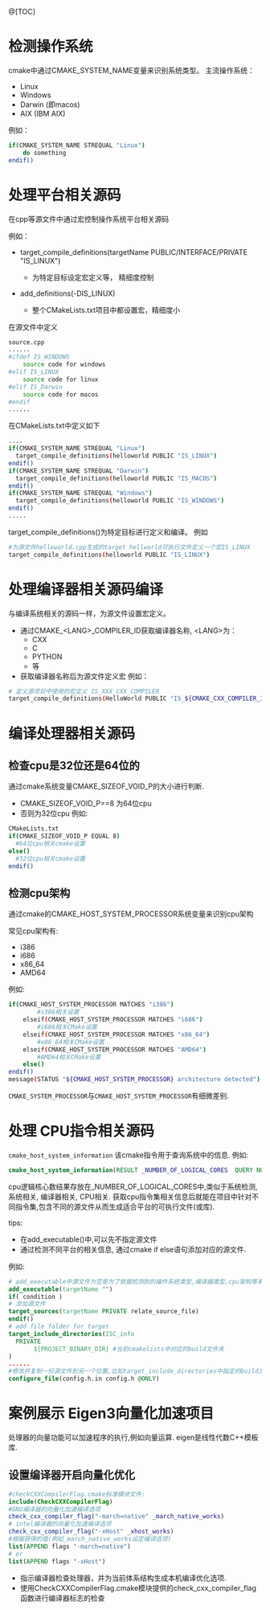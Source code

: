 @[TOC]
# 检测操作系统
cmake中通过CMAKE_SYSTEM_NAME变量来识别系统类型。
主流操作系统：
- Linux 
- Windows 
- Darwin (即macos)
- AIX (IBM AIX)

例如：
```bash
if(CMAKE_SYSTEM_NAME STREQUAL "Linux")
    do something
endif()
```
# 处理平台相关源码
在cpp等源文件中通过宏控制操作系统平台相关源码

例如：
- target_compile_definitions(targetName PUBLIC/INTERFACE/PRIVATE "IS_LINUX")
  - 为特定目标设定宏定义等， 精细度控制

- add_definitions(-DIS_LINUX)
    - 整个CMakeLists.txt项目中都设置宏，精细度小

在源文件中定义
```bash
source.cpp
......
#ifdef IS_WINDOWS
    source code for windows
#elif IS_LINUX
    source code for linux
#elif IS_Darwin
    source code for macos
#endif
......
```
在CMakeLists.txt中定义如下
```bash
....
if(CMAKE_SYSTEM_NAME STREQUAL "Linux")
  target_compile_definitions(helloworld PUBLIC "IS_LINUX")
endif()
if(CMAKE_SYSTEM_NAME STREQUAL "Darwin")
  target_compile_definitions(helloworld PUBLIC "IS_MACOS")
endif()
if(CMAKE_SYSTEM_NAME STREQUAL "Windows")
  target_compile_definitions(helloworld PUBLIC "IS_WINDOWS")
endif()
.....
```
target_compile_definitions()为特定目标进行定义和编译。
例如
```bash
#为源文件helloworld.cpp生成的target hellworld可执行文件定义一个宏IS_LINUX
target_compile_definitions(helloworld PUBLIC "IS_LINUX")
```

# 处理编译器相关源码编译
与编译系统相关的源码一样，为源文件设置宏定义。
- 通过CMAKE_\<LANG\>_COMPILER_ID获取编译器名称, \<LANG>为：
  - CXX
  - C
  - PYTHON
  - 等
- 获取编译器名称后为源文件定义宏
例如：
```bash
# 定义源项目中使用的宏定义 IS_XXX_CXX_COMPILER
target_compile_definitions(HelloWorld PUBLIC "IS_${CMAKE_CXX_COMPILER_ID}_CXX_COMPILER")
```
# 编译处理器相关源码
## 检查cpu是32位还是64位的
  通过cmake系统变量CMAKE_SIZEOF_VOID_P的大小进行判断.
  - CMAKE_SIZEOF_VOID_P==8 为64位cpu
  - 否则为32位cpu
例如:
```bash
CMakeLists.txt
if(CMAKE_SIZEOF_VOID_P EQUAL 8)
  #64位cpu相关cmake设置
else()
  #32位cpu相关cmake设置
endif()
```
## 检测cpu架构
通过cmake的CMAKE_HOST_SYSTEM_PROCESSOR系统变量来识别cpu架构

常见cpu架构有:
  - i386
  - i686
  - x86_64
  - AMD64

例如:
```bash
if(CMAKE_HOST_SYSTEM_PROCESSOR MATCHES "i386")
        #i386相关设置
    elseif(CMAKE_HOST_SYSTEM_PROCESSOR MATCHES "i686")
        #i686相关CMake设置
    elseif(CMAKE_HOST_SYSTEM_PROCESSOR MATCHES "x86_64")
        #x86_64相关CMake设置
    elseif(CMAKE_HOST_SYSTEM_PROCESSOR MATCHES "AMD64")
        #AMD64相关CMake设置
    else()
endif()
message(STATUS "${CMAKE_HOST_SYSTEM_PROCESSOR} architecture detected")
```

`CMAKE_SYSTEM_PROCESSOR`与`CMAKE_HOST_SYSTEM_PROCESSOR`有细微差别.

# 处理 CPU指令相关源码
`cmake_host_system_information` 该cmake指令用于查询系统中的信息.
例如:
```cmake
cmake_host_system_information(RESULT _NUMBER_OF_LOGICAL_CORES  QUERY NUMBER_OF_LOGICAL_CORES)
```
cpu逻辑核心数结果存放在_NUMBER_OF_LOGICAL_CORES中,类似于系统检测, 系统相关, 编译器相关, CPU相关. 获取cpu指令集相关信息后就能在项目中针对不同指令集,包含不同的源文件从而生成适合平台的可执行文件(或库).

tips:
  - 在add_executable()中,可以先不指定源文件
  - 通过检测不同平台的相关信息, 通过cmake if else语句添加对应的源文件.

例如:
```cmake
# add_executable中源文件为空是为了依据检测到的操作系统类型,编译器类型,cpu架构等来添加相应的源文件
add_executable(targetName "")
if( condition )
# 添加源文件
target_sources(targetName PRIVATE relate_source_file)
endif()
# add file folder for target
target_include_directories(ISC_info
  PRIVATE
       ${PROJECT_BINARY_DIR} #当前cmakelists中对应的build文件夹
)
......
#修改并复制一份源文件到另一个位置,比如target_include_directories中指定的build文件夹
configure_file(config.h.in config.h @ONLY)
```
# 案例展示 Eigen3向量化加速项目
处理器的向量功能可以加速程序的执行,例如向量运算. eigen是线性代数C++模板库.

## 设置编译器开启向量化优化

```cmake
#checkCXXCompilerFlag.cmake标准模块文件:
include(CheckCXXCompilerFlag)
#GNU编译器的向量化加速编译选项
check_cxx_compiler_flag("-march=native" _march_native_works)
# intel编译器的向量化加速编译选项
check_cxx_compiler_flag("-xHost" _xhost_works)
#根据获得的值(例如_march_native_works设定编译选项)
list(APPEND flags "-march=native")
# or 
list(APPEND flags "-xHost")

```
- 指示编译器检查处理器，并为当前体系结构生成本机编译优化选项.
- 使用CheckCXXCompilerFlag.cmake模块提供的check_cxx_compiler_flag函数进行编译器标志的检查